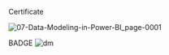Certificate 

![07-Data-Modeling-in-Power-BI_page-0001](https://github.com/shrutipitale/Data-Analyst-in-Power-BI/assets/80112581/fe24a3a7-cb11-4065-95c5-a2d8a8d78c54)

BADGE
![dm](https://github.com/shrutipitale/Data-Analyst-in-Power-BI/assets/80112581/dc0df33a-10de-4f7e-b02f-98aa4d335710)
